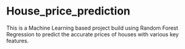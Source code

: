 # House_price_prediction
This is a Machine Learning based project build using Random Forest Regression to predict the accurate prices of houses with various key features.
